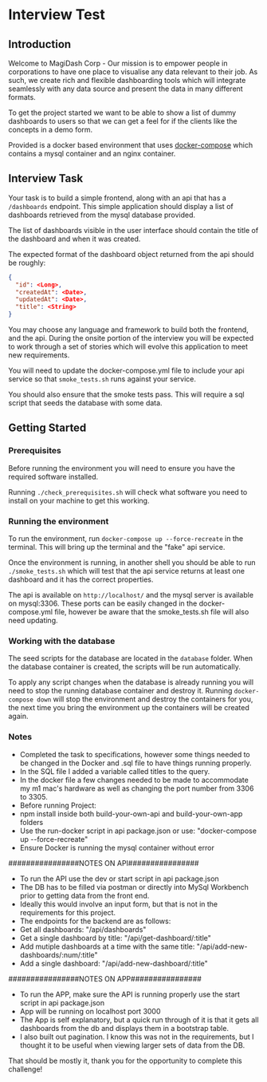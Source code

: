 # Interview Test

## Introduction

Welcome to MagiDash Corp - Our mission is to empower people in corporations to have one place to visualise any data relevant to their job. As such, we create rich and flexible dashboarding tools which will integrate seamlessly with any data source and present the data in many different formats. 

To get the project started we want to be able to show a list of dummy dashboards to users so that we can get a feel for if the clients like the concepts in a demo form.

Provided is a docker based environment that uses [docker-compose](https://docs.docker.com/compose/) which contains a mysql container and an nginx container.

## Interview Task

Your task is to build a simple frontend, along with an api that has a `/dashboards` endpoint. This simple application should display a list of dashboards retrieved from the mysql database provided.

The list of dashboards visible in the user interface should contain the title of the dashboard and when it was created.

The expected format of the dashboard object returned from the api should be roughly:
```json
{
  "id": <Long>,
  "createdAt": <Date>,
  "updatedAt": <Date>,
  "title": <String>
}
```

You may choose any language and framework to build both the frontend, and the api. During the onsite portion of the interview you will be expected to work through a set of stories which will evolve this application to meet new requirements.

You will need to update the docker-compose.yml file to include your api service so that `smoke_tests.sh` runs against your service.

You should also ensure that the smoke tests pass. This will require a sql script that seeds the database with some data.

## Getting Started

### Prerequisites

Before running the environment you will need to ensure you have the required software installed.

Running `./check_prerequisites.sh` will check what software you need to install on your machine to get this working.

### Running the environment

To run the environment, run `docker-compose up --force-recreate` in the terminal. This will bring up the terminal and the "fake" api service.

Once the environment is running, in another shell you should be able to run `./smoke_tests.sh` which will test that the api service returns at least one dashboard and it has the correct properties.

The api is available on `http://localhost/` and the mysql server is available on mysql:3306. These ports can be easily changed in the docker-compose.yml file, however be aware that the smoke_tests.sh file will also need updating.

### Working with the database

The seed scripts for the database are located in the `database` folder. When the database container is created, the
scripts will be run automatically.

To apply any script changes when the database is already running you will need to stop the running database container
and destroy it. Running `docker-compose down` will stop the environment and destroy the containers for you, the next
time you bring the environment up the containers will be created again.

### Notes

* Completed the task to specifications, however some things needed to be changed in the Docker and .sql file to have things running properly. 
* In the SQL file I added a variable called titles to the query. 
* In the docker file a few changes needed to be made to accommodate my m1 mac's hardware as well as changing the port number from 3306 to 3305.
* Before running Project:
*   npm install inside both build-your-own-api and build-your-own-app folders
*   Use the run-docker script in api package.json or use: "docker-compose up --force-recreate"
*   Ensure Docker is running the mysql container without error

################NOTES ON API################
* To run the API use the dev or start script in api package.json
* The DB has to be filled via postman or directly into MySql Workbench prior to getting data from the front end. 
* Ideally this would involve an input form, but that is not in the requirements for this project.
* The endpoints for the backend are as follows:
*   Get all dashboards: "/api/dashboards" 
*   Get a single dashboard by title: "/api/get-dashboard/:title"
*   Add mutiple dashboards at a time with the same title: "/api/add-new-dashboards/:num/:title"
*   Add a single dashboard: "/api/add-new-dashboard/:title"

################NOTES ON APP################
* To run the APP, make sure the API is running properly use the start script in api package.json
* App will be running on localhost port 3000
* The App is self explanatory, but a quick run through of it is that it gets all dashboards from the db and displays them in a bootstrap table.
* I also built out pagination. I know this was not in the requirements, but I thought it to be useful when viewing larger sets of data from the DB.

That should be mostly it, thank you for the opportunity to complete this challenge!

